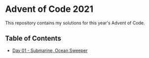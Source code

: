 # Advent of Code 2021

This repository contains my solutions for this year's Advent of Code.

## Table of Contents

* [Day 01 - Submarine, Ocean Sweeper](day-01/src/main/java/submarine/DepthMeasurement.java)